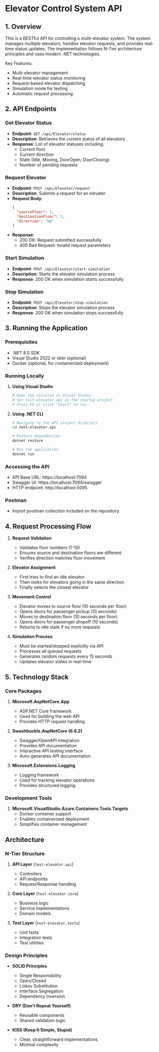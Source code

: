 # Elevator Control System API

## 1. Overview

This is a RESTful API for controlling a multi-elevator system. The system manages multiple elevators, handles elevator requests, and provides real-time status updates. The implementation follows N-Tier architecture principles and uses modern .NET technologies.

Key Features:

- Multi-elevator management
- Real-time elevator status monitoring
- Request-based elevator dispatching
- Simulation mode for testing
- Automatic request processing

## 2. API Endpoints

### Get Elevator Status

- **Endpoint**: `GET /api/Elevator/status`
- **Description**: Retrieves the current status of all elevators
- **Response**: List of elevator statuses including:
  - Current floor
  - Current direction
  - State (Idle, Moving, DoorOpen, DoorClosing)
  - Number of pending requests

### Request Elevator

- **Endpoint**: `POST /api/Elevator/request`
- **Description**: Submits a request for an elevator
- **Request Body**:
  ```json
  {
    "sourceFloor": 1,
    "destinationFloor": 5,
    "direction": "Up"
  }
  ```
- **Response**:
  - 200 OK: Request submitted successfully
  - 400 Bad Request: Invalid request parameters

### Start Simulation

- **Endpoint**: `POST /api/Elevator/start-simulation`
- **Description**: Starts the elevator simulation process
- **Response**: 200 OK when simulation starts successfully

### Stop Simulation

- **Endpoint**: `POST /api/Elevator/stop-simulation`
- **Description**: Stops the elevator simulation process
- **Response**: 200 OK when simulation stops successfully

## 3. Running the Application

### Prerequisites

- .NET 8.0 SDK
- Visual Studio 2022 or later (optional)
- Docker (optional, for containerized deployment)

### Running Locally

1. **Using Visual Studio**

   ```bash
   # Open the solution in Visual Studio
   # Set test-elevator.api as the startup project
   # Press F5 or click "Start" to run
   ```

2. **Using .NET CLI**

   ```bash
   # Navigate to the API project directory
   cd test-elevator.api

   # Restore dependencies
   dotnet restore

   # Run the application
   dotnet run
   ```

### Accessing the API

- API Base URL: https://localhost:7094
- Swagger UI: https://localhost:7094/swagger
- HTTP endpoint: http://localhost:5095

### Postman

- Import postman collection included on the repository.

## 4. Request Processing Flow

1. **Request Validation**

   - Validates floor numbers (1-10)
   - Ensures source and destination floors are different
   - Verifies direction matches floor movement

2. **Elevator Assignment**

   - First tries to find an idle elevator
   - Then looks for elevators going in the same direction
   - Finally selects the closest elevator

3. **Movement Control**

   - Elevator moves to source floor (10 seconds per floor)
   - Opens doors for passenger pickup (10 seconds)
   - Moves to destination floor (10 seconds per floor)
   - Opens doors for passenger dropoff (10 seconds)
   - Returns to idle state if no more requests

4. **Simulation Process**
   - Must be started/stopped explicitly via API
   - Processes all queued requests
   - Generates random requests every 15 seconds
   - Updates elevator states in real-time

## 5. Technology Stack

### Core Packages

1. **Microsoft.AspNetCore.App**

   - ASP.NET Core framework
   - Used for building the web API
   - Provides HTTP request handling

2. **Swashbuckle.AspNetCore (6.6.2)**

   - Swagger/OpenAPI integration
   - Provides API documentation
   - Interactive API testing interface
   - Auto-generates API documentation

3. **Microsoft.Extensions.Logging**
   - Logging framework
   - Used for tracking elevator operations
   - Provides structured logging

### Development Tools

1. **Microsoft.VisualStudio.Azure.Containers.Tools.Targets**
   - Docker container support
   - Enables containerized deployment
   - Simplifies container management

## Architecture

### N-Tier Structure

1. **API Layer** (`test-elevator.api`)

   - Controllers
   - API endpoints
   - Request/Response handling

2. **Core Layer** (`test-elevator.core`)

   - Business logic
   - Service implementations
   - Domain models

3. **Test Layer** (`test-elevator.tests`)
   - Unit tests
   - Integration tests
   - Test utilities

### Design Principles

- **SOLID Principles**

  - Single Responsibility
  - Open/Closed
  - Liskov Substitution
  - Interface Segregation
  - Dependency Inversion

- **DRY (Don't Repeat Yourself)**

  - Reusable components
  - Shared validation logic

- **KISS (Keep It Simple, Stupid)**
  - Clear, straightforward implementations
  - Minimal complexity
